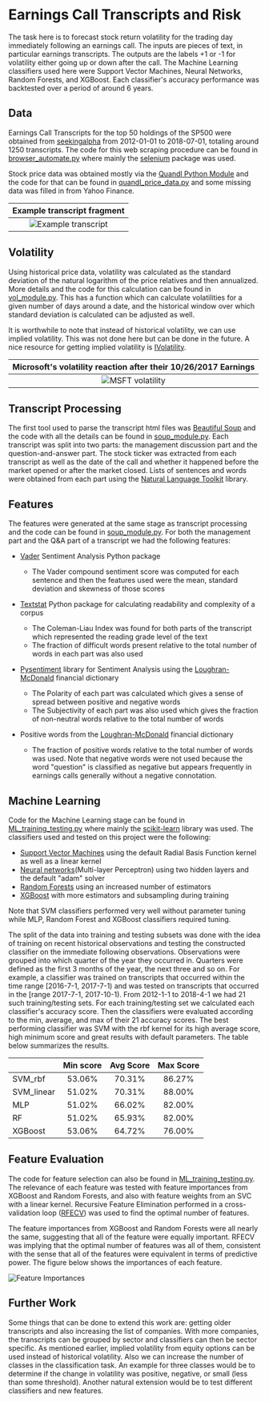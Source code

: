 # Earnings Call Transcripts and Risk

The task here is to forecast stock return volatility for the trading day immediately following an earnings call. The inputs are pieces of text, in particular earnings transcripts. The outputs are the labels +1 or -1 for volatility either going up or down after the call. The Machine Learning classifiers used here were Support Vector Machines, Neural Networks, Random Forests, and XGBoost. Each classifier's accuracy performance was backtested over a period of around 6 years. 

## Data

Earnings Call Transcripts for the top 50 holdings of the SP500 were obtained from [seekingalpha](https://seekingalpha.com/) from 2012-01-01 to 2018-07-01, totaling around 1250 transcripts. The code for this web scraping procedure can be found in [browser_automate.py](https://github.com/yaroverg/transcripts-risk/blob/master/browser_automate.py) where mainly the [selenium](https://pypi.org/project/selenium/) package was used. 

Stock price data was obtained mostly via the [Quandl Python Module](https://www.quandl.com/tools/python) and the code for that can be found in [quandl_price_data.py](https://github.com/yaroverg/transcripts-risk/blob/master/quandl_price_data.py) and some missing data was filled in from Yahoo Finance. 

| Example transcript fragment  |
|:--:|
| ![Example transcript](https://github.com/yaroverg/transcripts-risk/blob/master/transcript_example.PNG)  |


## Volatility

Using historical price data, volatility was calculated as the standard deviation of the natural logarithm of the price relatives and then annualized. More details and the code for this calculation can be found in [vol_module.py](https://github.com/yaroverg/transcripts-risk/blob/master/vol_module.py). This has a function which can calculate volatilities for a given number of days around a date, and the historical window over which standard deviation is calculated can be adjusted as well. 

It is worthwhile to note that instead of historical volatility, we can use implied volatility. This was not done here but can be done in the future. A nice resource for getting implied volatility is [IVolatility](https://www.ivolatility.com/). 

| Microsoft's volatility reaction after their 10/26/2017 Earnings | 
|:--:| 
| ![MSFT volatility](https://github.com/yaroverg/transcripts-risk/blob/master/vol_graph.PNG) |

## Transcript Processing  

The first tool used to parse the transcript html files was [Beautiful Soup](https://www.crummy.com/software/BeautifulSoup/) and the code with all the details can be found in [soup_module.py](https://github.com/yaroverg/transcripts-risk/blob/master/soup_module.py). Each transcript was split into two parts: the management discussion part and the question-and-answer part. The stock ticker was extracted from each transcript as well as the date of the call and whether it happened before the market opened or after the market closed. Lists of sentences and words were obtained from each part using the [Natural Language Toolkit](https://www.nltk.org/) library. 

## Features

The features were generated at the same stage as transcript processing and the code can be found in [soup_module.py](https://github.com/yaroverg/transcripts-risk/blob/master/soup_module.py). For both the management part and the Q&A part of a transcript we had the following features: 

* [Vader](https://github.com/cjhutto/vaderSentiment) Sentiment Analysis Python package
  * The Vader compound sentiment score was computed for each sentence and then the features used were the mean, standard deviation and skewness of those scores 
 

* [Textstat](https://github.com/shivam5992/textstat) Python package for calculating readability and complexity of a corpus 
  * The Coleman-Liau Index was found for both parts of the transcript which represented the reading grade level of the text
  * The fraction of difficult words present relative to the total number of words in each part was also used


* [Pysentiment](https://github.com/hanzhichao2000/pysentiment/) library for Sentiment Analysis using the [Loughran-McDonald](https://sraf.nd.edu/textual-analysis/resources/) financial dictionary
  * The Polarity of each part was calculated which gives a sense of spread between positive and negative words
  * The Subjectivity of each part was also used which gives the fraction of non-neutral words relative to the total number of words  


* Positive words from the [Loughran-McDonald](https://sraf.nd.edu/textual-analysis/resources/) financial dictionary
  * The fraction of positive words relative to the total number of words was used. Note that negative words were not used because the word "question" is classified as negative but appears frequently in earnings calls generally without a negative connotation. 


## Machine Learning

Code for the Machine Learning stage can be found in [ML_training_testing.py](https://github.com/yaroverg/transcripts-risk/blob/master/ML_training_testing.py) where mainly the [scikit-learn](http://scikit-learn.org/stable/)  library was used. The classifiers used and tested on this project were the following:

* [Support Vector Machines](http://scikit-learn.org/stable/modules/svm.html#svm-classification) using the default Radial Basis Function kernel as well as a linear kernel
* [Neural networks](http://scikit-learn.org/stable/modules/neural_networks_supervised.html)(Multi-layer Perceptron) using two hidden layers and the default "adam" solver
* [Random Forests](http://scikit-learn.org/stable/modules/ensemble.html#forest) using an increased number of estimators
* [XGBoost](https://xgboost.readthedocs.io/en/latest/python/python_api.html#module-xgboost.sklearn) with more estimators and subsampling during training

Note that SVM classifiers performed very well without parameter tuning while MLP, Random Forest and XGBoost classifiers required tuning. 

The split of the data into training and testing subsets was done with the idea of training on recent historical observations and testing the constructed classifier on the immediate following observations. Observations were grouped into which quarter of the year they occurred in. Quarters were defined as the first 3 months of the year, the next three and so on. For example, a classifier was trained on transcripts that occurred within the time range \[2016-7-1, 2017-7-1) and was tested on transcripts that occurred in the \[range 2017-7-1, 2017-10-1). From 2012-1-1 to 2018-4-1 we had 21 such training/testing sets. For each training/testing set we calculated each classifier's accuracy score. Then the classifiers were evaluated according to the min, average, and max of their 21 accuracy scores. The best performing classifier was SVM with the rbf kernel for its high average score, high minimum score and great results with default parameters. The table below summarizes the results. 


|   | Min score  | Avg Score  | Max Score  |
|---|:---:|:---:|:---:|
| SVM_rbf  | 53.06%  | 70.31%  | 86.27%  |
| SVM_linear  | 51.02%  | 70.31%  | 88.00%  |
| MLP  | 51.02%  | 66.02%  | 82.00%  | 
| RF  | 51.02%  | 65.93%  | 82.00%   | 
| XGBoost  | 53.06%  | 64.72%  | 76.00%  | 


## Feature Evaluation

The code for feature selection can also be found in [ML_training_testing.py](https://github.com/yaroverg/transcripts-risk/blob/master/ML_training_testing.py). The relevance of each feature was tested with feature importances from XGBoost and Random Forests, and also with feature weights from an SVC with a linear kernel. Recursive Feature Elimination performed in a cross-validation loop ([RFECV](http://scikit-learn.org/stable/modules/generated/sklearn.feature_selection.RFECV.html#sklearn.feature_selection.RFECV)) was used to find the optimal number of features. 

The feature importances from XGBoost and Random Forests were all nearly the same, suggesting that all of the feature were equally important. RFECV was implying that the optimal number of features was all of them, consistent with the sense that all of the features were equivalent in terms of predictive power. The figure below shows the importances of each feature. 

![Feature Importances](https://github.com/yaroverg/transcripts-risk/blob/master/XGBoost_feature_importances_figure.png)


## Further Work

Some things that can be done to extend this work are: getting older transcripts and also increasing the list of companies. With more companies, the transcripts can be grouped by sector and classifiers can then be sector specific. As mentioned earlier, implied volatility from equity options can be used instead of historical volatility. Also we can increase the number of classes in the classification task. An example for three classes would be to determine if the change in volatility was positive, negative, or small (less than some threshold). Another natural extension would be to test different classifiers and new features. 


